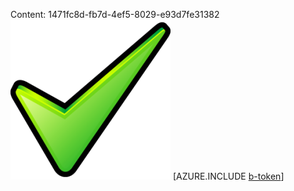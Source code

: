 Content: 1471fc8d-fb7d-4ef5-8029-e93d7fe31382![image](0fcec90e-25cc-4ddd-95b2-025bc3af2f73.png)
[AZURE.INCLUDE [b-token](2f44adc7-bb53-4d87-bc71-ac9a5a17e3a6.md)]
